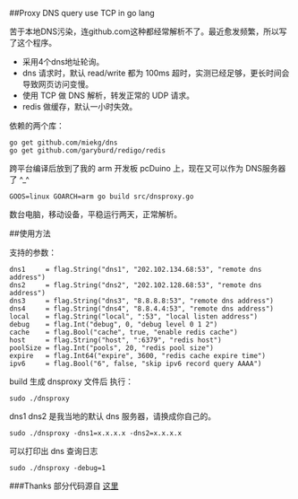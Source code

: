 ##Proxy DNS query use TCP in go lang

苦于本地DNS污染，连github.com这种都经常解析不了。最近愈发频繁，所以写了这个程序。

- 采用4个dns地址轮询。
- dns 请求时，默认 read/write 都为 100ms 超时，实测已经足够，更长时间会导致网页访问变慢。
- 使用 TCP 做 DNS 解析，转发正常的 UDP 请求。
- redis 做缓存，默认一小时失效。

依赖的两个库：

    go get github.com/miekg/dns
    go get github.com/garyburd/redigo/redis

跨平台编译后放到了我的 arm 开发板 pcDuino 上，现在又可以作为 DNS服务器 了 ^_^

    GOOS=linux GOARCH=arm go build src/dnsproxy.go

数台电脑，移动设备，平稳运行两天，正常解析。

##使用方法

支持的参数：

    dns1     = flag.String("dns1", "202.102.134.68:53", "remote dns address")
	dns2     = flag.String("dns2", "202.102.128.68:53", "remote dns address")
	dns3     = flag.String("dns3", "8.8.8.8:53", "remote dns address")
	dns4     = flag.String("dns4", "8.8.4.4:53", "remote dns address")
	local    = flag.String("local", ":53", "local listen address")
	debug    = flag.Int("debug", 0, "debug level 0 1 2")
	cache    = flag.Bool("cache", true, "enable redis cache")
	host     = flag.String("host", ":6379", "redis host")
	poolSize = flag.Int("pools", 20, "redis pool size")
	expire   = flag.Int64("expire", 3600, "redis cache expire time")
	ipv6     = flag.Bool("6", false, "skip ipv6 record query AAAA")

build 生成 dnsproxy 文件后
执行：

    sudo ./dnsproxy

dns1 dns2 是我当地的默认 dns 服务器，请换成你自己的。

    sudo ./dnsproxy -dns1=x.x.x.x -dns2=x.x.x.x

可以打印出 dns 查询日志

    sudo ./dnsproxy -debug=1

###Thanks
部分代码源自 [这里](https://gist.github.com/mrluanma/3722792)
